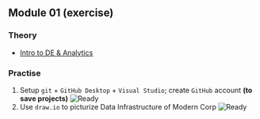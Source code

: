 ## Module 01 (exercise)

### Theory
- [Intro to DE & Analytics](https://github.com/KTurau/DataLearn/blob/main/Module01/Module01-Theory.md) 

### Practise

1. Setup `git` + `GitHub Desktop` + `Visual Studio`; create `GitHub` account **(to save projects)** ![Ready](https://img.shields.io/badge/-ready-green)
2. Use `draw.io` to picturize Data Infrastructure of Modern Corp ![Ready](https://img.shields.io/badge/-ready-green) 
